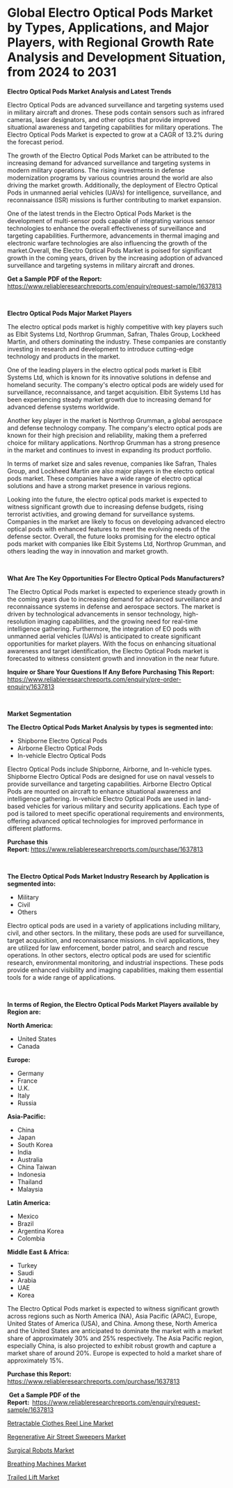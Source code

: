<p><h1>Global Electro Optical Pods Market by Types, Applications, and Major Players, with Regional Growth Rate Analysis and Development Situation, from 2024 to 2031</h1></p><p><strong>Electro Optical Pods Market Analysis and Latest Trends</strong></p>
<p><p>Electro Optical Pods are advanced surveillance and targeting systems used in military aircraft and drones. These pods contain sensors such as infrared cameras, laser designators, and other optics that provide improved situational awareness and targeting capabilities for military operations. The Electro Optical Pods Market is expected to grow at a CAGR of 13.2% during the forecast period.</p><p>The growth of the Electro Optical Pods Market can be attributed to the increasing demand for advanced surveillance and targeting systems in modern military operations. The rising investments in defense modernization programs by various countries around the world are also driving the market growth. Additionally, the deployment of Electro Optical Pods in unmanned aerial vehicles (UAVs) for intelligence, surveillance, and reconnaissance (ISR) missions is further contributing to market expansion.</p><p>One of the latest trends in the Electro Optical Pods Market is the development of multi-sensor pods capable of integrating various sensor technologies to enhance the overall effectiveness of surveillance and targeting capabilities. Furthermore, advancements in thermal imaging and electronic warfare technologies are also influencing the growth of the market.Overall, the Electro Optical Pods Market is poised for significant growth in the coming years, driven by the increasing adoption of advanced surveillance and targeting systems in military aircraft and drones.</p></p>
<p><strong>Get a Sample PDF of the Report:&nbsp;</strong> <a href="https://www.reliableresearchreports.com/enquiry/request-sample/1637813">https://www.reliableresearchreports.com/enquiry/request-sample/1637813</a></p>
<p>&nbsp;</p>
<p><strong>Electro Optical Pods Major Market Players</strong></p>
<p><p>The electro optical pods market is highly competitive with key players such as Elbit Systems Ltd, Northrop Grumman, Safran, Thales Group, Lockheed Martin, and others dominating the industry. These companies are constantly investing in research and development to introduce cutting-edge technology and products in the market.</p><p>One of the leading players in the electro optical pods market is Elbit Systems Ltd, which is known for its innovative solutions in defense and homeland security. The company's electro optical pods are widely used for surveillance, reconnaissance, and target acquisition. Elbit Systems Ltd has been experiencing steady market growth due to increasing demand for advanced defense systems worldwide.</p><p>Another key player in the market is Northrop Grumman, a global aerospace and defense technology company. The company's electro optical pods are known for their high precision and reliability, making them a preferred choice for military applications. Northrop Grumman has a strong presence in the market and continues to invest in expanding its product portfolio.</p><p>In terms of market size and sales revenue, companies like Safran, Thales Group, and Lockheed Martin are also major players in the electro optical pods market. These companies have a wide range of electro optical solutions and have a strong market presence in various regions.</p><p>Looking into the future, the electro optical pods market is expected to witness significant growth due to increasing defense budgets, rising terrorist activities, and growing demand for surveillance systems. Companies in the market are likely to focus on developing advanced electro optical pods with enhanced features to meet the evolving needs of the defense sector. Overall, the future looks promising for the electro optical pods market with companies like Elbit Systems Ltd, Northrop Grumman, and others leading the way in innovation and market growth.</p></p>
<p>&nbsp;</p>
<p><strong>What Are The Key Opportunities For Electro Optical Pods Manufacturers?</strong></p>
<p><p>The Electro Optical Pods market is expected to experience steady growth in the coming years due to increasing demand for advanced surveillance and reconnaissance systems in defense and aerospace sectors. The market is driven by technological advancements in sensor technology, high-resolution imaging capabilities, and the growing need for real-time intelligence gathering. Furthermore, the integration of EO pods with unmanned aerial vehicles (UAVs) is anticipated to create significant opportunities for market players. With the focus on enhancing situational awareness and target identification, the Electro Optical Pods market is forecasted to witness consistent growth and innovation in the near future.</p></p>
<p><strong>Inquire or Share Your Questions If Any Before Purchasing This Report:</strong> <a href="https://www.reliableresearchreports.com/enquiry/pre-order-enquiry/1637813">https://www.reliableresearchreports.com/enquiry/pre-order-enquiry/1637813</a></p>
<p>&nbsp;</p>
<p><strong>Market Segmentation</strong></p>
<p><strong>The Electro Optical Pods Market Analysis by types is segmented into:</strong></p>
<p><ul><li>Shipborne Electro Optical Pods</li><li>Airborne Electro Optical Pods</li><li>In-vehicle Electro Optical Pods</li></ul></p>
<p><p>Electro Optical Pods include Shipborne, Airborne, and In-vehicle types. Shipborne Electro Optical Pods are designed for use on naval vessels to provide surveillance and targeting capabilities. Airborne Electro Optical Pods are mounted on aircraft to enhance situational awareness and intelligence gathering. In-vehicle Electro Optical Pods are used in land-based vehicles for various military and security applications. Each type of pod is tailored to meet specific operational requirements and environments, offering advanced optical technologies for improved performance in different platforms.</p></p>
<p><strong>Purchase this Report:&nbsp;</strong><a href="https://www.reliableresearchreports.com/purchase/1637813">https://www.reliableresearchreports.com/purchase/1637813</a></p>
<p>&nbsp;</p>
<p><strong>The Electro Optical Pods Market Industry Research by Application is segmented into:</strong></p>
<p><ul><li>Military</li><li>Civil</li><li>Others</li></ul></p>
<p><p>Electro optical pods are used in a variety of applications including military, civil, and other sectors. In the military, these pods are used for surveillance, target acquisition, and reconnaissance missions. In civil applications, they are utilized for law enforcement, border patrol, and search and rescue operations. In other sectors, electro optical pods are used for scientific research, environmental monitoring, and industrial inspections. These pods provide enhanced visibility and imaging capabilities, making them essential tools for a wide range of applications.</p></p>
<p>&nbsp;</p>
<p><strong>In terms of Region, the Electro Optical Pods Market Players available by Region are:</strong></p>
<p>
    <p> <strong> North America: </strong>
        <ul>
            <li>United States</li>
            <li>Canada</li>
        </ul>
        </p> 
    <p> <strong> Europe: </strong>
        <ul>
            <li>Germany</li>
            <li>France</li>
            <li>U.K.</li>
            <li>Italy</li>
            <li>Russia</li>
        </ul>
        </p> 
    <p> <strong> Asia-Pacific: </strong>
        <ul>
            <li>China</li>
            <li>Japan</li>
            <li>South Korea</li>
            <li>India</li>
            <li>Australia</li>
            <li>China Taiwan</li>
            <li>Indonesia</li>
            <li>Thailand</li>
            <li>Malaysia</li>
        </ul>
        </p> 
    <p> <strong> Latin America: </strong>
        <ul>
            <li>Mexico</li>
            <li>Brazil</li>
            <li>Argentina Korea</li>
            <li>Colombia</li>
        </ul>
        </p> 
    <p> <strong> Middle East & Africa: </strong>
        <ul>
            <li>Turkey</li>
            <li>Saudi</li>
            <li>Arabia</li>
            <li>UAE</li>
            <li>Korea</li>
        </ul>
    </p>
    </p>
<p><p>The Electro Optical Pods market is expected to witness significant growth across regions such as North America (NA), Asia Pacific (APAC), Europe, United States of America (USA), and China. Among these, North America and the United States are anticipated to dominate the market with a market share of approximately 30% and 25% respectively. The Asia Pacific region, especially China, is also projected to exhibit robust growth and capture a market share of around 20%. Europe is expected to hold a market share of approximately 15%.</p></p>
<p><strong>Purchase this Report: </strong><a href="https://www.reliableresearchreports.com/purchase/1637813">https://www.reliableresearchreports.com/purchase/1637813</a></p>
<p>&nbsp;<strong>Get a Sample PDF of the Report:&nbsp;&nbsp;</strong><a href="https://www.reliableresearchreports.com/enquiry/request-sample/1637813">https://www.reliableresearchreports.com/enquiry/request-sample/1637813</a></p>
<p><strong></strong></p>
<p><p><a href="https://github.com/seekum/Market-Research-Report-List-1/blob/main/retractable-clothes-reel-line-market.md">Retractable Clothes Reel Line Market</a></p><p><a href="https://issuu.com/reportprime-2/docs/regenerative-air-street-sweepers-market-size-2030.">Regenerative Air Street Sweepers Market</a></p><p><a href="https://medium.com/@alicehanson1974/surgical-robots-market-size-and-market-trends-complete-industry-overview-2024-to-2031-3cb6b5ffd929">Surgical Robots Market</a></p><p><a href="https://medium.com/@alicehanson1974/breathing-machines-market-size-market-outlook-and-market-forecast-2024-to-2031-a456cfaa88ec">Breathing Machines Market</a></p><p><a href="https://github.com/nancykennedykellievqfqt2/Market-Research-Report-List-1/blob/main/trailed-lift-market.md">Trailed Lift Market</a></p></p>